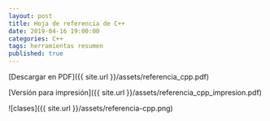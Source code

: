 ```yaml
---
layout: post
title: Hoja de referencia de C++
date: 2019-04-16 19:00:00
categories: C++
tags: herramientas resumen
published: true
---
```


[Descargar en PDF]({{ site.url }}/assets/referencia_cpp.pdf)

[Versión para impresión]({{ site.url }}/assets/referencia_cpp_impresion.pdf)

![clases]({{ site.url }}/assets/referencia-cpp.png)
